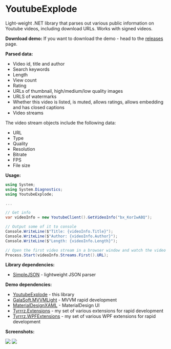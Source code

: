 YoutubeExplode
===================


Light-weight .NET library that parses out various public information on Youtube videos, including download URLs. Works with signed videos.


**Download demo:**
If you want to download the demo - head to the [releases](https://github.com/Tyrrrz/YoutubeExplode/releases) page.

**Parsed data:**

 - Video id, title and author
 - Search keywords
 - Length
 - View count
 - Rating
 - URLs of thumbnail, high/medium/low quality images
 - URLS of watermarks
 - Whether this video is listed, is muted, allows ratings, allows embedding and has closed captions
 - Video streams

The video stream objects include the following data:

 - URL
 - Type
 - Quality
 - Resolution
 - Bitrate
 - FPS
 - File size

**Usage:**

```c#
using System;
using System.Diagnostics;
using YoutubeExplode;

...

// Get info
var videoInfo = new YoutubeClient().GetVideoInfo("bx_KorIwABQ");

// Output some of it to console
Console.WriteLine($"Title: {videoInfo.Title}");
Console.WriteLine($"Author: {videoInfo.Author}");
Console.WriteLine($"Length: {videoInfo.Length}");

// Open the first video stream in a browser window and watch the video
Process.Start(videoInfo.Streams.First().URL);

```

**Library dependencies:**
- [SimpleJSON](https://github.com/facebook-csharp-sdk/simple-json) - lightweight JSON parser


**Demo dependencies:**

 - [YoutubeExplode](https://github.com/Tyrrrz/YoutubeExplode) - this library
 - [GalaSoft.MVVMLight](http://www.mvvmlight.net) - MVVM rapid development
 - [MaterialDesignXAML](https://github.com/ButchersBoy/MaterialDesignInXamlToolkit) - MaterialDesign UI
 - [Tyrrrz.Extensions](https://github.com/Tyrrrz/Extensions) - my set of various extensions for rapid development
 - [Tyrrrz.WPFExtensions](https://github.com/Tyrrrz/WpfExtensions) - my set of various WPF extensions for rapid development
 
**Screenshots:**

![](http://www.tyrrrz.me/projects/images/ytexplode_1.png)
![](http://www.tyrrrz.me/projects/images/ytexplode_2.png)
